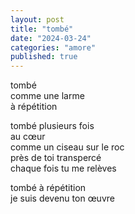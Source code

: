 ```yaml
---
layout: post
title: "tombé"
date: "2024-03-24"
categories: "amore"
published: true
---
```


tombé  
comme une larme  
à répétition  

tombé plusieurs fois  
au cœur  
comme un ciseau sur le roc  
près de toi transpercé  
chaque fois tu me relèves  

tombé à répétition  
je suis devenu ton œuvre  
